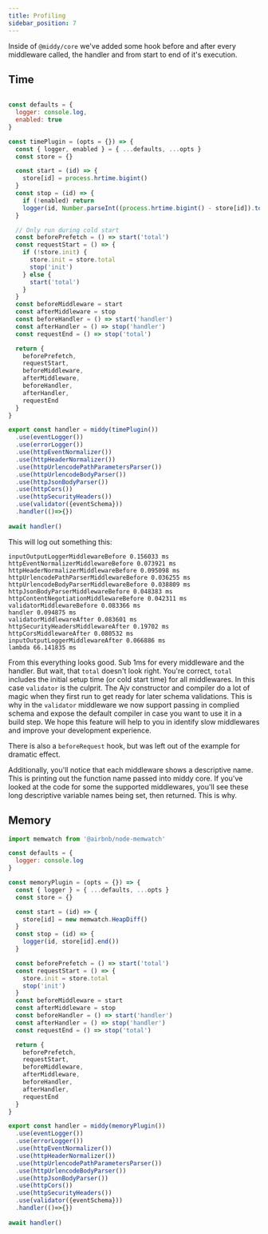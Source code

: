 ```yaml
---
title: Profiling
sidebar_position: 7
---
```


Inside of `@middy/core` we've added some hook before and after every middleware called, the handler and from start to end of it's execution.

## Time

```javascript

const defaults = {
  logger: console.log,
  enabled: true
}

const timePlugin = (opts = {}) => {
  const { logger, enabled } = { ...defaults, ...opts }
  const store = {}

  const start = (id) => {
    store[id] = process.hrtime.bigint()
  }
  const stop = (id) => {
    if (!enabled) return
    logger(id, Number.parseInt((process.hrtime.bigint() - store[id]).toString()) / 1000000, 'ms')
  }

  // Only run during cold start
  const beforePrefetch = () => start('total')
  const requestStart = () => {
    if (!store.init) {
      store.init = store.total
      stop('init')
    } else {
      start('total')
    }
  }
  const beforeMiddleware = start
  const afterMiddleware = stop
  const beforeHandler = () => start('handler')
  const afterHandler = () => stop('handler')
  const requestEnd = () => stop('total')

  return {
    beforePrefetch,
    requestStart,
    beforeMiddleware,
    afterMiddleware,
    beforeHandler,
    afterHandler,
    requestEnd
  }
}

export const handler = middy(timePlugin())
  .use(eventLogger())
  .use(errorLogger())
  .use(httpEventNormalizer())
  .use(httpHeaderNormalizer())
  .use(httpUrlencodePathParametersParser())
  .use(httpUrlencodeBodyParser())
  .use(httpJsonBodyParser())
  .use(httpCors())
  .use(httpSecurityHeaders())
  .use(validator({eventSchema}))
  .handler(()=>{})
  
await handler()
```

This will log out something this:

```shell
inputOutputLoggerMiddlewareBefore 0.156033 ms
httpEventNormalizerMiddlewareBefore 0.073921 ms
httpHeaderNormalizerMiddlewareBefore 0.095098 ms
httpUrlencodePathParserMiddlewareBefore 0.036255 ms
httpUrlencodeBodyParserMiddlewareBefore 0.038809 ms
httpJsonBodyParserMiddlewareBefore 0.048383 ms
httpContentNegotiationMiddlewareBefore 0.042311 ms
validatorMiddlewareBefore 0.083366 ms
handler 0.094875 ms
validatorMiddlewareAfter 0.083601 ms
httpSecurityHeadersMiddlewareAfter 0.19702 ms
httpCorsMiddlewareAfter 0.080532 ms
inputOutputLoggerMiddlewareAfter 0.066886 ms
lambda 66.141835 ms
```

From this everything looks good. Sub 1ms for every middleware and the handler. But wait, that `total` doesn't look right.
You're correct, `total` includes the initial setup time (or cold start time) for all middlewares. In this case `validator` is the culprit.
The Ajv constructor and compiler do a lot of magic when they first run to get ready for later schema validations.
This is why in the `validator` middleware we now support passing in complied schema and expose the default compiler in 
case you want to use it in a build step. We hope this feature will help to you in identify slow middlewares and improve your development experience.

There is also a `beforeRequest` hook, but was left out of the example for dramatic effect.

Additionally, you'll notice that each middleware shows a descriptive name. This is printing out the function name passed into middy core.
If you've looked at the code for some the supported middlewares, you'll see these long descriptive variable names being set, then returned.
This is why.

## Memory 
```javascript
import memwatch from '@airbnb/node-memwatch'

const defaults = {
  logger: console.log
}

const memoryPlugin = (opts = {}) => {
  const { logger } = { ...defaults, ...opts }
  const store = {}

  const start = (id) => {
    store[id] = new memwatch.HeapDiff()
  }
  const stop = (id) => {
    logger(id, store[id].end())
  }

  const beforePrefetch = () => start('total')
  const requestStart = () => {
    store.init = store.total
    stop('init')
  }
  const beforeMiddleware = start
  const afterMiddleware = stop
  const beforeHandler = () => start('handler')
  const afterHandler = () => stop('handler')
  const requestEnd = () => stop('total')

  return {
    beforePrefetch,
    requestStart,
    beforeMiddleware,
    afterMiddleware,
    beforeHandler,
    afterHandler,
    requestEnd
  }
}

export const handler = middy(memoryPlugin())
  .use(eventLogger())
  .use(errorLogger())
  .use(httpEventNormalizer())
  .use(httpHeaderNormalizer())
  .use(httpUrlencodePathParametersParser())
  .use(httpUrlencodeBodyParser())
  .use(httpJsonBodyParser())
  .use(httpCors())
  .use(httpSecurityHeaders())
  .use(validator({eventSchema}))
  .handler(()=>{})
  
await handler()
```

